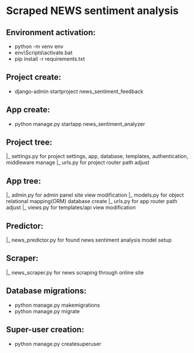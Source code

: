 # Scraped NEWS sentiment analysis

## Environment activation:
* python -m venv env
* env\Scripts\activate.bat
* pip install -r requirements.txt

## Project create:
* django-admin startproject news_sentiment_feedback

## App create:
* python manage.py startapp news_sentiment_analyzer

## Project tree:
|_ settings.py for project settings, app, database, templates, authentication, middleware manage
|_ urls.py for project router path adjust

## App tree:
|_ admin.py for admin panel site view modification
|_ models.py for object relational mapping(ORM) database create
|_ urls.py for app router path adjust 
|_ views.py for templates/api view modification

## Predictor:
|_ news_predictor.py for found news sentiment analysis model setup

## Scraper:
|_ news_scraper.py for news scraping through online site

## Database migrations:
* python manage.py makemigrations
* python manage.py migrate

## Super-user creation:
* python manage.py createsuperuser